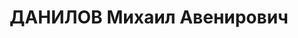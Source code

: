 ---
title: ДАНИЛОВ Михаил Авенирович
description: "Род. в 1888, Свердловская обл., Свердловский р-н, с. Бобровка, русский.\
  \ Проживал: Челябинская обл., Златоуст. Медведевский кирпичный завод, директор \n\
  \  Арестован 14.06.1937. Приговор: 28.12.1937 – ВМН. Расстрелян 28.12.1937"
---